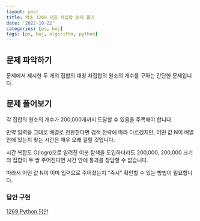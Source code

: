 ```yaml
---
layout: post
title: 백준 1269 대칭 차집합 문제 풀이
date: '2022-10-22'
categories: [ps, boj]
tags: [ps, boj, algorithm, python]
---
```


## 문제 파악하기

문제에서 제시한 두 개의 집합의 대칭 차집합의 원소의 개수를 구하는 간단한 문제입니다.  

## 문제 풀어보기

각 집합의 원소의 개수가 200,000개까지 도달할 수 있음을 주목해야 합니다.  

만약 입력을 그대로 배열로 전환한다면 검색 전략에 따라 다르겠지만, 어떤 값 N이 배열 안에 있는지 찾는 시간은 매우 오래 걸릴 것입니다.  

시간 복잡도 O(logn)으로 알려진 이분 탐색을 도입하더라도 200,000, 200,000 크기의 집합이 두 쌍 주어진다면 시간 안에 통과를 장담할 수 없습니다.  

따라서 어떤 값 N이 이미 입력으로 주어졌는지 "즉시" 확인할 수 있는 방법이 필요합니다.  

### 답안 구현

[1269 Python 답안](https://github.com/ShapeLayer/training/blob/main/tasks/online_judge/baekjoon/python/1/1269.py)

